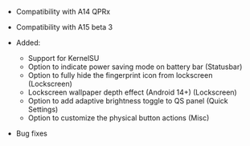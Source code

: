 - Compatibility with A14 QPRx  
- Compatibility with A15 beta 3  
  
- Added:  
  - Support for KernelSU  
  - Option to indicate power saving mode on battery bar (Statusbar)  
  - Option to fully hide the fingerprint icon from lockscreen (Lockscreen)  
  - Lockscreen wallpaper depth effect (Android 14+) (Lockscreen)  
  - Option to add adaptive brightness toggle to QS panel (Quick Settings)  
  - Option to customize the physical button actions (Misc)  

- Bug fixes  
   
